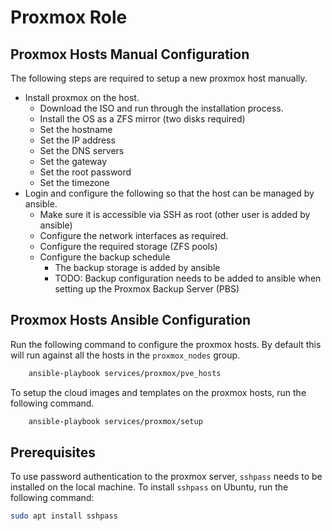 # Proxmox Role

## Proxmox Hosts Manual Configuration

The following steps are required to setup a new proxmox host manually.

- Install proxmox on the host.
    - Download the ISO and run through the installation process.
    - Install the OS as a ZFS mirror (two disks required)
    - Set the hostname
    - Set the IP address
    - Set the DNS servers
    - Set the gateway
    - Set the root password
    - Set the timezone
- Login and configure the following so that the host can be managed by ansible.
    - Make sure it is accessible via SSH as root (other user is added by ansible)
    - Configure the network interfaces as required.
    - Configure the required storage (ZFS pools)
    - Configure the backup schedule
        - The backup storage is added by ansible
        - TODO: Backup configuration needs to be added to ansible when setting up the Proxmox Backup Server (PBS)

## Proxmox Hosts Ansible Configuration

Run the following command to configure the proxmox hosts. By default this will run against all the hosts in the `proxmox_nodes` group.

```bash
    ansible-playbook services/proxmox/pve_hosts
```

To setup the cloud images and templates on the proxmox hosts, run the following command.

```bash
    ansible-playbook services/proxmox/setup
```

## Prerequisites
To use password authentication to the proxmox server, `sshpass` needs to be installed on the local machine. To install `sshpass` on Ubuntu, run the following command:

```bash
sudo apt install sshpass
```

